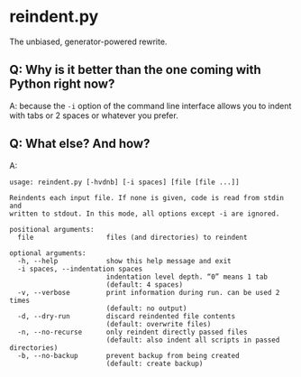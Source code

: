 reindent.py
===========

The unbiased, generator-powered rewrite.


Q: Why is it better than the one coming with Python right now?
--------------------------------------------------------------

A: because the `-i` option of the command line interface allows you to indent with tabs or 2 spaces or whatever you prefer.

Q: What else? And how?
----------------------

A:

```
usage: reindent.py [-hvdnb] [-i spaces] [file [file ...]]

Reindents each input file. If none is given, code is read from stdin and
written to stdout. In this mode, all options except -i are ignored.

positional arguments:
  file                  files (and directories) to reindent

optional arguments:
  -h, --help            show this help message and exit
  -i spaces, --indentation spaces
                        indentation level depth. “0” means 1 tab
                        (default: 4 spaces)
  -v, --verbose         print information during run. can be used 2 times
                        (default: no output)
  -d, --dry-run         discard reindented file contents
                        (default: overwrite files)
  -n, --no-recurse      only reindent directly passed files
                        (default: also indent all scripts in passed directories)
  -b, --no-backup       prevent backup from being created
                        (default: create backup)
```